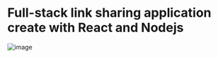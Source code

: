 # Full-stack link sharing application create with React and Nodejs
![image](https://github.com/p-alex/link-sharing-app/assets/28823915/5e50ec71-653f-4f70-abbb-6613f857b97f)

